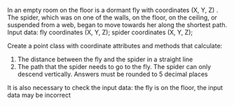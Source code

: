 In an empty room on the floor is a dormant fly with coordinates (X, Y, Z) . The spider, which was on one of the walls, on the floor, on the ceiling, or suspended from a web, began to move towards her along the shortest path.
Input data:
fly coordinates (X, Y, Z);
spider coordinates (X, Y, Z);

Create a point class with coordinate attributes and methods that calculate:
1. The distance between the fly and the spider in a straight line
2. The path that the spider needs to go to the fly. The spider can only descend vertically.
Answers must be rounded to 5 decimal places

It is also necessary to check the input data: the fly is on the floor, the input data may be incorrect

